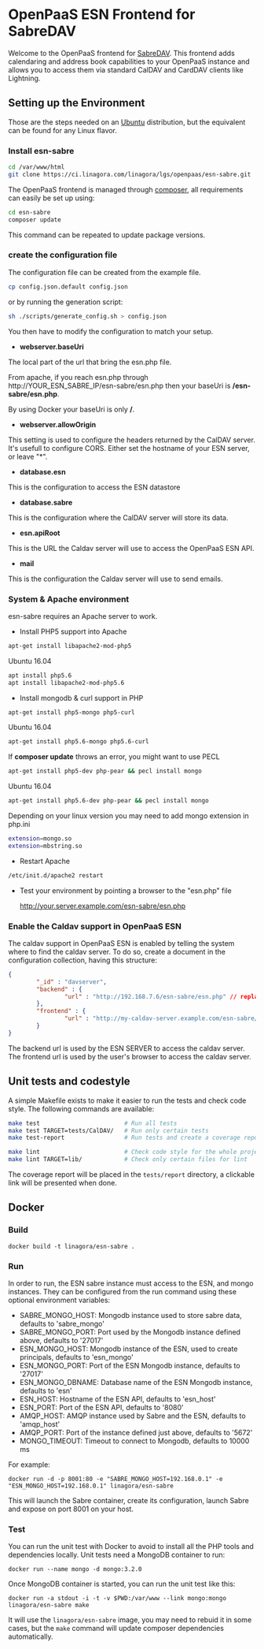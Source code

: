 # OpenPaaS ESN Frontend for SabreDAV

Welcome to the OpenPaaS frontend for [SabreDAV](http://sabre.io/). This frontend adds calendaring and address book capabilities to your OpenPaaS instance and allows you to access them via standard CalDAV and CardDAV clients like Lightning.

## Setting up the Environment

Those are the steps needed on an [Ubuntu](http://ubuntu.com/) distribution, but the equivalent can be found for any Linux flavor.

### Install esn-sabre

```bash
cd /var/www/html
git clone https://ci.linagora.com/linagora/lgs/openpaas/esn-sabre.git
```

The OpenPaaS frontend is managed through [composer](https://getcomposer.org/), all requirements can easily be set up using:

```bash
cd esn-sabre
composer update
```

This command can be repeated to update package versions.

### create the configuration file

The configuration file can be created from the example file.

```bash
cp config.json.default config.json
```

or by running the generation script:

```bash
sh ./scripts/generate_config.sh > config.json
```

You then have to modify the configuration to match your setup.

-	**webserver.baseUri**

The local part of the url that bring the esn.php file.

From apache, if you reach esn.php through http://YOUR_ESN_SABRE_IP/esn-sabre/esn.php then your baseUri is **/esn-sabre/esn.php**.

By using Docker your baseUri is only **/**.

-	**webserver.allowOrigin**

This setting is used to configure the headers returned by the CalDAV server. It's usefull to configure CORS. Either set the hostname of your ESN server, or leave "*".

-	**database.esn**

This is the configuration to access the ESN datastore

-	**database.sabre**

This is the configuration where the CalDAV server will store its data.

-	**esn.apiRoot**

This is the URL the Caldav server will use to access the OpenPaaS ESN API.

-	**mail**

This is the configuration the Caldav server will use to send emails.

### System & Apache environment

esn-sabre requires an Apache server to work.

-	Install PHP5 support into Apache

```bash
apt-get install libapache2-mod-php5
```

Ubuntu 16.04

```bash
apt install php5.6
apt install libapache2-mod-php5.6
```

-	Install mongodb & curl support in PHP

```bash
apt-get install php5-mongo php5-curl
```

Ubuntu 16.04

```bash
apt-get install php5.6-mongo php5.6-curl
```

If **composer update** throws an error, you might want to use PECL

```bash
apt-get install php5-dev php-pear && pecl install mongo
```
Ubuntu 16.04

```bash
apt-get install php5.6-dev php-pear && pecl install mongo
```

Depending on your linux version you may need to add mongo extension in php.ini

```bash
extension=mongo.so
extension=mbstring.so
```

-	Restart Apache

```bash
/etc/init.d/apache2 restart
```

-	Test your environment by pointing a browser to the "esn.php" file

    http://your.server.example.com/esn-sabre/esn.php

### Enable the Caldav support in OpenPaaS ESN

The caldav support in OpenPaaS ESN is enabled by telling the system where to find the caldav server. To do so, create a document in the configuration collection, having this structure:

```json
{
        "_id" : "davserver",
        "backend" : {
                "url" : "http://192.168.7.6/esn-sabre/esn.php" // replace 192.168.7.6 by your localhost
        },
        "frontend" : {
                "url" : "http://my-caldav-server.example.com/esn-sabre/esn.php"  // replace my-caldav-server.example.com by your localhost
        }
}
```

The backend url is used by the ESN SERVER to access the caldav server. The frontend url is used by the user's browser to access the caldav server.

## Unit tests and codestyle

A simple Makefile exists to make it easier to run the tests and check code style. The following commands are available:

```bash
make test                        # Run all tests
make test TARGET=tests/CalDAV/   # Run only certain tests
make test-report                 # Run tests and create a coverage report

make lint                        # Check code style for the whole project
make lint TARGET=lib/            # Check only certain files for lint
```

The coverage report will be placed in the `tests/report` directory, a clickable link will be presented when done.

## Docker

### Build

```
docker build -t linagora/esn-sabre .
```

### Run

In order to run, the ESN sabre instance must access to the ESN, and mongo instances. They can be configured from the run command using these optional environment variables:

- SABRE_MONGO_HOST: Mongodb instance used to store sabre data, defaults to 'sabre_mongo'
- SABRE_MONGO_PORT: Port used by the Mongodb instance defined above, defaults to '27017'
- ESN_MONGO_HOST: Mongodb instance of the ESN, used to create principals, defaults to 'esn_mongo'
- ESN_MONGO_PORT: Port of the ESN Mongodb instance, defaults to '27017'
- ESN_MONGO_DBNAME: Database name of the ESN Mongodb instance, defaults to 'esn'
- ESN_HOST: Hostname of the ESN API, defaults to 'esn_host'
- ESN_PORT: Port of the ESN API, defaults to '8080'
- AMQP_HOST: AMQP instance used by Sabre and the ESN, defaults to 'amqp_host'
- AMQP_PORT: Port of the instance defined just above, defaults to '5672'
- MONGO_TIMEOUT: Timeout to connect to Mongodb, defaults to 10000 ms

For example:

```
docker run -d -p 8001:80 -e "SABRE_MONGO_HOST=192.168.0.1" -e "ESN_MONGO_HOST=192.168.0.1" linagora/esn-sabre
```

This will launch the Sabre container, create its configuration, launch Sabre and expose on port 8001 on your host.

### Test

You can run the unit test with Docker to avoid to install all the PHP tools and dependencies locally.
Unit tests need a MongoDB container to run:

```
docker run --name mongo -d mongo:3.2.0
```

Once MongoDB container is started, you can run the unit test like this:

```
docker run -a stdout -i -t -v $PWD:/var/www --link mongo:mongo linagora/esn-sabre make
```

It will use the `linagora/esn-sabre` image, you may need to rebuid it in some cases, but the `make` command will update composer dependencies automatically.
